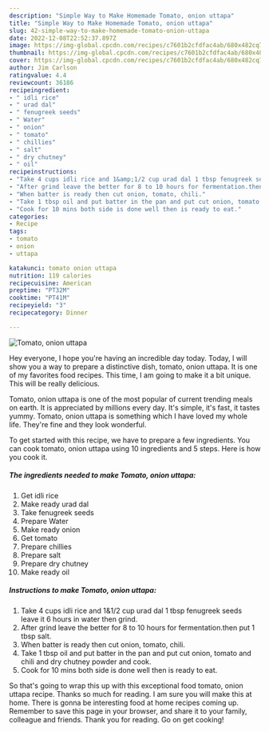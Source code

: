 ```yaml
---
description: "Simple Way to Make Homemade Tomato, onion uttapa"
title: "Simple Way to Make Homemade Tomato, onion uttapa"
slug: 42-simple-way-to-make-homemade-tomato-onion-uttapa
date: 2022-12-08T22:52:37.897Z
image: https://img-global.cpcdn.com/recipes/c7601b2cfdfac4ab/680x482cq70/tomato-onion-uttapa-recipe-main-photo.jpg
thumbnail: https://img-global.cpcdn.com/recipes/c7601b2cfdfac4ab/680x482cq70/tomato-onion-uttapa-recipe-main-photo.jpg
cover: https://img-global.cpcdn.com/recipes/c7601b2cfdfac4ab/680x482cq70/tomato-onion-uttapa-recipe-main-photo.jpg
author: Jim Carlson
ratingvalue: 4.4
reviewcount: 36186
recipeingredient:
- " idli rice"
- " urad dal"
- " fenugreek seeds"
- " Water"
- " onion"
- " tomato"
- " chillies"
- " salt"
- " dry chutney"
- " oil"
recipeinstructions:
- "Take 4 cups idli rice and 1&amp;1/2 cup urad dal 1 tbsp fenugreek seeds leave it 6 hours in water then grind."
- "After grind leave the better for 8 to 10 hours for fermentation.then put 1 tbsp salt."
- "When batter is ready then cut onion, tomato, chili."
- "Take 1 tbsp oil and put batter in the pan and put cut onion, tomato and chili and dry chutney powder and cook."
- "Cook for 10 mins both side is done well then is ready to eat."
categories:
- Recipe
tags:
- tomato
- onion
- uttapa

katakunci: tomato onion uttapa 
nutrition: 119 calories
recipecuisine: American
preptime: "PT32M"
cooktime: "PT41M"
recipeyield: "3"
recipecategory: Dinner

---
```



![Tomato, onion uttapa](https://img-global.cpcdn.com/recipes/c7601b2cfdfac4ab/680x482cq70/tomato-onion-uttapa-recipe-main-photo.jpg)

Hey everyone, I hope you're having an incredible day today. Today, I will show you a way to prepare a distinctive dish, tomato, onion uttapa. It is one of my favorites food recipes. This time, I am going to make it a bit unique. This will be really delicious.

Tomato, onion uttapa is one of the most popular of current trending meals on earth. It is appreciated by millions every day. It's simple, it's fast, it tastes yummy. Tomato, onion uttapa is something which I have loved my whole life. They're fine and they look wonderful.




To get started with this recipe, we have to prepare a few ingredients. You can cook tomato, onion uttapa using 10 ingredients and 5 steps. Here is how you cook it.

<!--inarticleads1-->

##### The ingredients needed to make Tomato, onion uttapa:

1. Get  idli rice
1. Make ready  urad dal
1. Take  fenugreek seeds
1. Prepare  Water
1. Make ready  onion
1. Get  tomato
1. Prepare  chillies
1. Prepare  salt
1. Prepare  dry chutney
1. Make ready  oil




<!--inarticleads2-->

##### Instructions to make Tomato, onion uttapa:

1. Take 4 cups idli rice and 1&amp;1/2 cup urad dal 1 tbsp fenugreek seeds leave it 6 hours in water then grind.
1. After grind leave the better for 8 to 10 hours for fermentation.then put 1 tbsp salt.
1. When batter is ready then cut onion, tomato, chili.
1. Take 1 tbsp oil and put batter in the pan and put cut onion, tomato and chili and dry chutney powder and cook.
1. Cook for 10 mins both side is done well then is ready to eat.




So that's going to wrap this up with this exceptional food tomato, onion uttapa recipe. Thanks so much for reading. I am sure you will make this at home. There is gonna be interesting food at home recipes coming up. Remember to save this page in your browser, and share it to your family, colleague and friends. Thank you for reading. Go on get cooking!
